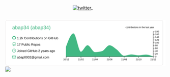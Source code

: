 <p align="center" style="margin: -20px 0 30px">
   <a href="https://twitter.com/abap34" target="_blank" style='margin-right:10px'>
    <img align="center" src="https://cdn.jsdelivr.net/npm/simple-icons@3.0.1/icons/twitter.svg" alt="twitter" height="22px" width="22px" />
  </a>
  &nbsp;&nbsp;
</p>

[![](https://raw.githubusercontent.com/abap34/abap34/master/profile-summary-card-output/vue/0-profile-details.svg)](https://github.com/vn7n24fzkq/github-profile-summary-cards)
![](https://github-readme-stats.vercel.app/api/top-langs/?username=abap34&hide=jupyter%20notebook,%20HTML,%20SCSS&?count_private=true&layout=compact)

